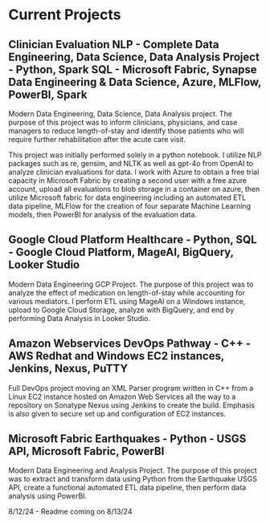 # Current Projects

## Clinician Evaluation NLP - Complete Data Engineering, Data Science, Data Analysis Project - Python, Spark SQL - Microsoft Fabric, Synapse Data Engineering & Data Science, Azure, MLFlow, PowerBI, Spark
Modern Data Engineering, Data Science, Data Analysis project. The purpose of this project was to inform clinicians, physicians, and case managers to reduce length-of-stay and identify those patients who will require further rehabilitation after the acute care visit. 

This project was initially performed solely in a python notebook. I utilize NLP packages such as re, gensim, and NLTK as well as gpt-4o from OpenAI to analyze clinician evaluations for data. I work with Azure to obtain a free trial capacity in Microsoft Fabric by creating a second user with a free azure account, upload all evaluations to blob storage in a container on azure, then utilize Microsoft fabric for data engineering including an automated ETL data pipeline, MLFlow for the creation of four separate Machine Learning models, then PowerBI for analysis of the evaluation data. 


## Google Cloud Platform Healthcare - Python, SQL - Google Cloud Platform, MageAI, BigQuery, Looker Studio
Modern Data Engineering GCP Project. The purpose of this  project was to analyze the effect of medication on length-of-stay while accounting for various mediators. I perform ETL using MageAI on a Windows instance, upload to Google Cloud Storage, analyze with BigQuery, and end by performing Data Analysis in Looker Studio.


## Amazon Webservices DevOps Pathway - C++ - AWS Redhat and Windows EC2 instances, Jenkins, Nexus, PuTTY
Full DevOps project moving an XML Parser program written in C++ from a Linux EC2 instance hosted on Amazon Web Services all the way to a repository on Sonatype Nexus using Jenkins to create the build. Emphasis is also given to secure set up and configuration of EC2 instances. 


## Microsoft Fabric Earthquakes - Python - USGS API, Microsoft Fabric, PowerBI
Modern Data Engineering and Analysis Project. The purpose of this project was to extract and transform data using Python from the Earthquake USGS API, create a functional automated ETL data pipeline, then perform data analysis using PowerBI.

8/12/24 - Readme coming on 8/13/24


